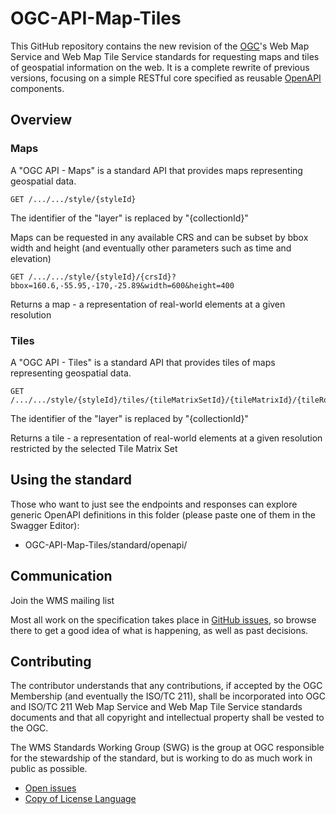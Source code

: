 # OGC-API-Map-Tiles

This GitHub repository contains the new revision of the [OGC](http://opengeospatial.org)'s
Web Map Service and Web Map Tile Service standards for requesting maps and tiles of geospatial information on the web. It is a complete
rewrite of previous versions, focusing on a simple RESTful core specified
as reusable [OpenAPI](http://openapis.org) components.

## Overview

### Maps

A "OGC API - Maps" is a standard API that provides maps representing geospatial data.

```
GET /.../.../style/{styleId}
```

The identifier of the "layer" is replaced by "{collectionId}" 

Maps can be requested in any available CRS and can be subset by bbox width and height (and eventually other parameters such as time and elevation)
```
GET /.../.../style/{styleId}/{crsId}?bbox=160.6,-55.95,-170,-25.89&width=600&height=400
```
Returns a map - a representation of real-world elements at a given resolution


### Tiles

A "OGC API - Tiles" is a standard API that provides tiles of maps representing geospatial data.

```
GET /.../.../style/{styleId}/tiles/{tileMatrixSetId}/{tileMatrixId}/{tileRow}/{tileCol}
```

The identifier of the "layer" is replaced by "{collectionId}" 

Returns a tile - a representation of real-world elements at a given resolution restricted by the selected Tile Matrix Set


## Using the standard

Those who want to just see the endpoints and responses can explore generic
OpenAPI definitions in this folder (please paste one of them in the Swagger Editor):

* OGC-API-Map-Tiles/standard/openapi/

## Communication

Join the WMS mailing list

Most all work on the specification takes place in [GitHub issues](https://github.com/opengeospatial/OGC-API-Map-Tiles/issues),
so browse there to get a good idea of what is happening, as well as past decisions.

## Contributing

The contributor understands that any contributions, if accepted by the OGC Membership (and eventually the ISO/TC 211), shall be incorporated into OGC and ISO/TC 211 Web Map Service and Web Map Tile Service standards documents and that all copyright and intellectual property shall be vested to the OGC.

The WMS Standards Working Group (SWG) is the group at OGC responsible for the stewardship of the standard, but is working to do as much work in public as possible.

* [Open issues](https://github.com/opengeospatial/OGC-API-Map-Tiles/issues)
* [Copy of License Language](https://raw.githubusercontent.com/opengeospatial/OGC-API-Map-Tiles/master/LICENSE)
